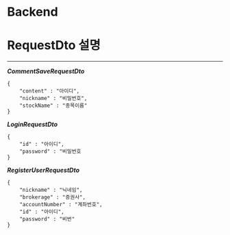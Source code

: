 # Backend

# RequestDto 설명
------------------------------
***CommentSaveRequestDto***
```
{
    "content" : "아이디",
    "nickname" : "비밀번호",
    "stockName" : "종목이름"
}
```

***LoginRequestDto***
```
{
    "id" : "아이디",
    "password" : "비밀번호
}
```

***RegisterUserRequestDto***
```
{
    "nickname" : "닉네임",
    "brokerage" : "증권사",
    "accountNumber" : "계좌번호",
    "id" : "아이디",
    "password" : "비번"
}
```
